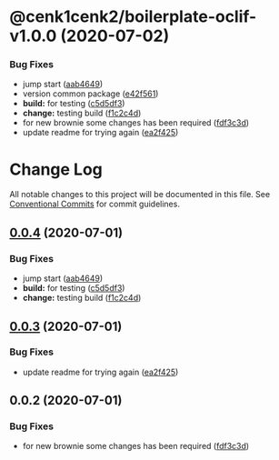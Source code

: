 # @cenk1cenk2/boilerplate-oclif-v1.0.0 (2020-07-02)


### Bug Fixes

* jump start ([aab4649](https://github.com/cenk1cenk2/boilerplate-oclif/commit/aab46494f534b698e9159d66aac37a064e3fc621))
* version common package ([e42f561](https://github.com/cenk1cenk2/boilerplate-oclif/commit/e42f561270d9df8ff3abc186ee262413c3363205))
* **build:** for testing ([c5d5df3](https://github.com/cenk1cenk2/boilerplate-oclif/commit/c5d5df327e1761e30a1e2ba252298a086d85efe6))
* **change:** testing build ([f1c2c4d](https://github.com/cenk1cenk2/boilerplate-oclif/commit/f1c2c4de3d45ad1485b3bca93cbf30ff21cbd81f))
* for new brownie some changes has been required ([fdf3c3d](https://github.com/cenk1cenk2/boilerplate-oclif/commit/fdf3c3d3a6fad5ceef693c9b1df5fdcd05e3e8ef))
* update readme for trying again ([ea2f425](https://github.com/cenk1cenk2/boilerplate-oclif/commit/ea2f42531a6fe036de114761bb89b8deb73c9bd8))

# Change Log

All notable changes to this project will be documented in this file.
See [Conventional Commits](https://conventionalcommits.org) for commit guidelines.

## [0.0.4](https://github.com/cenk1cenk2/boilerplate-oclif/compare/@cenk1cenk2/boilerplate-oclif@0.0.3...@cenk1cenk2/boilerplate-oclif@0.0.4) (2020-07-01)


### Bug Fixes

* jump start ([aab4649](https://github.com/cenk1cenk2/boilerplate-oclif/commit/aab46494f534b698e9159d66aac37a064e3fc621))
* **build:** for testing ([c5d5df3](https://github.com/cenk1cenk2/boilerplate-oclif/commit/c5d5df327e1761e30a1e2ba252298a086d85efe6))
* **change:** testing build ([f1c2c4d](https://github.com/cenk1cenk2/boilerplate-oclif/commit/f1c2c4de3d45ad1485b3bca93cbf30ff21cbd81f))





## [0.0.3](https://github.com/cenk1cenk2/boilerplate-oclif/compare/@cenk1cenk2/boilerplate-oclif@0.0.2...@cenk1cenk2/boilerplate-oclif@0.0.3) (2020-07-01)


### Bug Fixes

* update readme for trying again ([ea2f425](https://github.com/cenk1cenk2/boilerplate-oclif/commit/ea2f42531a6fe036de114761bb89b8deb73c9bd8))





## 0.0.2 (2020-07-01)


### Bug Fixes

* for new brownie some changes has been required ([fdf3c3d](https://github.com/cenk1cenk2/boilerplate-oclif/commit/fdf3c3d3a6fad5ceef693c9b1df5fdcd05e3e8ef))
